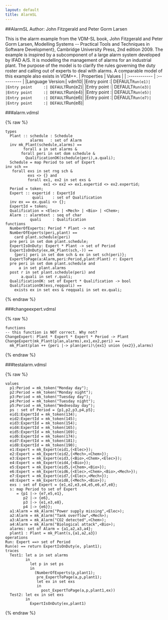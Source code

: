```yaml
---
layout: default
title: AlarmSL
---
```


##AlarmSL
Author: John Fitzgerald and Peter Gorm Larsen



This is the alarm example from the VDM-SL book, John Fitzgerald and
Peter Gorm Larsen, Modelling Systems -- Practical Tools and Techniques
in Software Development}, Cambridge University Press, 2nd edition
2009. The example is inspired by a subcomponent of a large alarm
system developed by IFAD A/S. It is modelling the management of alarms
for an industrial plant. The purpose of the model is to clarify the
rules governing the duty roster and calling out of experts to deal
with alarms. A comparable model of this example also exists in VDM++.
| Properties | Values          |
| :------------ | :---------- |
|Language Version:| vdm10|
|Entry point     :| DEFAULT`Run(e1)|
|Entry point     :| DEFAULT`Run(e2)|
|Entry point     :| DEFAULT`Run(e3)|
|Entry point     :| DEFAULT`Run(e4)|
|Entry point     :| DEFAULT`Run(e5)|
|Entry point     :| DEFAULT`Run(e6)|
|Entry point     :| DEFAULT`Run(e7)|
|Entry point     :| DEFAULT`Run(e8)|


###alarm.vdmsl

{% raw %}
~~~
types
  Plant :: schedule : Schedule           alarms   : set of Alarm  inv mk_Plant(schedule,alarms) ==        forall a in set alarms &	   forall peri in set dom schedule &	     QualificationOK(schedule(peri),a.quali);
  Schedule = map Period to set of Expertinv sch ==   forall exs in set rng sch &          exs <> {} and          forall ex1, ex2 in set exs &                 ex1 <> ex2 => ex1.expertid <> ex2.expertid;
  Period = token;
  Expert :: expertid : ExpertId            quali    : set of Qualification  inv ex == ex.quali <> {};
  ExpertId = token;
  Qualification = <Elec> | <Mech> | <Bio> | <Chem>;
  Alarm :: alarmtext : seq of char           quali     : Qualification
functions
  NumberOfExperts: Period * Plant -> nat  NumberOfExperts(peri,plant) ==    card plant.schedule(peri)  pre peri in set dom plant.schedule;
  ExpertIsOnDuty: Expert * Plant -> set of Period  ExpertIsOnDuty(ex,mk_Plant(sch,-)) ==    {peri| peri in set dom sch & ex in set sch(peri)};
  ExpertToPage(a:Alarm,peri:Period,plant:Plant) r: Expert  pre peri in set dom plant.schedule and      a in set plant.alarms  post r in set plant.schedule(peri) and       a.quali in set r.quali;
  QualificationOK: set of Expert * Qualification -> bool  QualificationOK(exs,reqquali) ==    exists ex in set exs & reqquali in set ex.quali;

~~~
{% endraw %}

###changeexpert.vdmsl

{% raw %}
~~~
functions
-- this function is NOT correct. Why not?ChangeExpert: Plant * Expert * Expert * Period -> PlantChangeExpert(mk_Plant(plan,alarms),ex1,ex2,peri) ==  mk_Plant(plan ++ {peri |-> plan(peri)\{ex1} union {ex2}},alarms)
~~~
{% endraw %}

###testalarm.vdmsl

{% raw %}
~~~
values
  p1:Period = mk_token("Monday day");  p2:Period = mk_token("Monday night");  p3:Period = mk_token("Tuesday day");  p4:Period = mk_token("Tuesday night");  p5:Period = mk_token("Wednesday day");  ps : set of Period = {p1,p2,p3,p4,p5};
  eid1:ExpertId = mk_token(134);  eid2:ExpertId = mk_token(145);  eid3:ExpertId = mk_token(154);  eid4:ExpertId = mk_token(165);  eid5:ExpertId = mk_token(169);  eid6:ExpertId = mk_token(174);  eid7:ExpertId = mk_token(181);  eid8:ExpertId = mk_token(190);
  e1:Expert = mk_Expert(eid1,{<Elec>});  e2:Expert = mk_Expert(eid2,{<Mech>,<Chem>});  e3:Expert = mk_Expert(eid3,{<Bio>,<Chem>,<Elec>});  e4:Expert = mk_Expert(eid4,{<Bio>});  e5:Expert = mk_Expert(eid5,{<Chem>,<Bio>});  e6:Expert = mk_Expert(eid6,{<Elec>,<Chem>,<Bio>,<Mech>});  e7:Expert = mk_Expert(eid7,{<Elec>,<Mech>});  e8:Expert = mk_Expert(eid8,{<Mech>,<Bio>});  exs : set of Expert = {e1,e2,e3,e4,e5,e6,e7,e8};
  s: map Period to set of Expert     = {p1 |-> {e7,e5,e1},        p2 |-> {e6},        p3 |-> {e1,e3,e8},        p4 |-> {e6}};
  a1:Alarm = mk_Alarm("Power supply missing",<Elec>);  a2:Alarm = mk_Alarm("Tank overflow",<Mech>);  a3:Alarm = mk_Alarm("CO2 detected",<Chem>);  a4:Alarm = mk_Alarm("Biological attack",<Bio>);  alarms: set of Alarm = {a1,a2,a3,a4};
  plant1 : Plant = mk_Plant(s,{a1,a2,a3})
operations
Run: Expert ==> set of PeriodRun(e) == return ExpertIsOnDuty(e, plant1);
traces 
  Test1: let a in set alarms         in           let p in set ps            in             (NumberOfExperts(p,plant1);              pre_ExpertToPage(a,p,plant1);              let ex in set exs              in                post_ExpertToPage(a,p,plant1,ex))
  Test2: let ex in set exs         in           ExpertIsOnDuty(ex,plant1)

~~~
{% endraw %}

